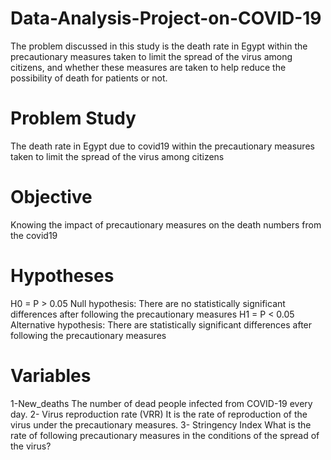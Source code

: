 # Data-Analysis-Project-on-COVID-19
The problem discussed in this study is the death rate in Egypt within the precautionary  measures taken to limit the spread of the virus among citizens, and whether these measures are  taken to help reduce the possibility of death for patients or not.
# Problem Study
The death rate in Egypt due to covid19 within the precautionary measures taken to limit the spread of the virus among citizens
# Objective
Knowing the impact of precautionary measures on the death numbers from the covid19
# Hypotheses
H0 = P > 0.05 
Null hypothesis: There are no statistically significant differences after following the precautionary measures
H1 = P < 0.05 
Alternative hypothesis: There are statistically significant differences after following the precautionary measures
# Variables 
1-New_deaths
The number of dead people infected from COVID-19 every day.
2- Virus reproduction rate (VRR)
It is the rate of reproduction of the virus under the precautionary measures.
3- Stringency Index 
What is the rate of following precautionary measures in the conditions of the spread of the virus?
